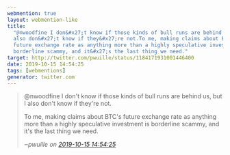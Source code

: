 ```yaml
---
webmention: true
layout: webmention-like
title:
  "@nwoodfine I don&#x27;t know if those kinds of bull runs are behind us, but I
  also don&#x27;t know if they&#x27;re not.To me, making claims about BTC&#x27;s
  future exchange rate as anything more than a highly speculative investment is
  borderline scammy, and it&#x27;s the last thing we need."
target: http://twitter.com/pwuille/status/1184171931001446400
date: 2019-10-15 14:54:25
tags: [webmentions]
generator: twitter.com
---
```


<blockquote class="external-citation">
  <p>
    @nwoodfine I don&#x27;t know if those kinds of bull runs are behind us, but I also don&#x27;t know if they&#x27;re not.

To me, making claims about BTC&#x27;s future exchange rate as anything more than
a highly speculative investment is borderline scammy, and it&#x27;s the last
thing we need.

  </p>
  <cite>‒<span class="p-author p-name">pwuille</span>
    on
    <a href="http://twitter.com/pwuille/status/1184171931001446400" rel="external nofollow" target="_blank">2019-10-15 14:54:25</a>
  </cite>
</blockquote>
